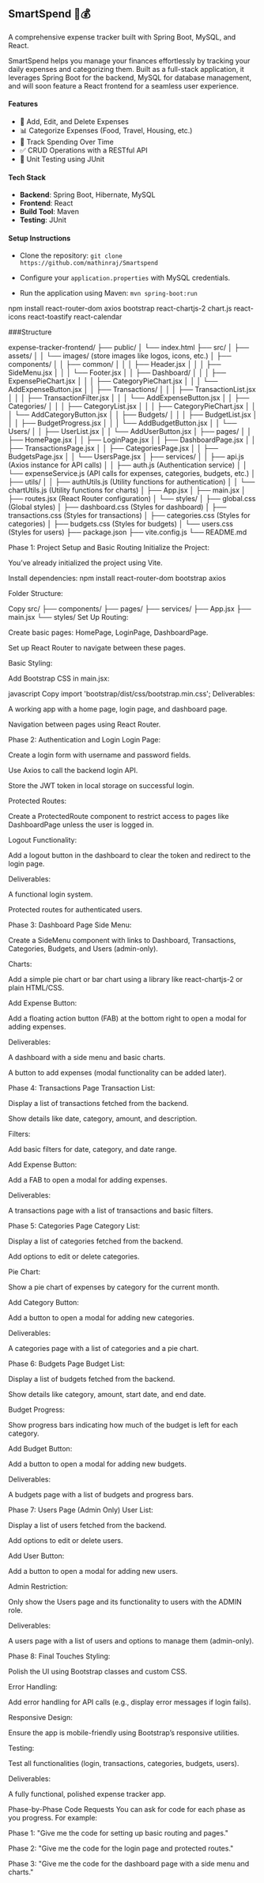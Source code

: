 ## SmartSpend 💼💰

A comprehensive expense tracker built with Spring Boot, MySQL, and React.

SmartSpend helps you manage your finances effortlessly by tracking your daily expenses and categorizing them. Built as a full-stack application, it leverages Spring Boot for the backend, MySQL for database management, and will soon feature a React frontend for a seamless user experience.

#### **Features**
- 📝 Add, Edit, and Delete Expenses
- 📊 Categorize Expenses (Food, Travel, Housing, etc.)
- 📅 Track Spending Over Time
- ✅ CRUD Operations with a RESTful API
- 🧪 Unit Testing using JUnit

#### **Tech Stack**
- **Backend**: Spring Boot, Hibernate, MySQL
- **Frontend**: React
- **Build Tool**: Maven
- **Testing**: JUnit

####  **Setup Instructions**
- Clone the repository:
`git clone https://github.com/mathinraj/Smartspend`

- Configure your `application.properties` with MySQL credentials.
- Run the application using Maven:
`mvn spring-boot:run`

npm install react-router-dom axios bootstrap react-chartjs-2 chart.js react-icons react-toastify react-calendar

###Structure

expense-tracker-frontend/
├── public/
│   └── index.html
├── src/
│   ├── assets/
│   │   └── images/ (store images like logos, icons, etc.)
│   ├── components/
│   │   ├── common/
│   │   │   ├── Header.jsx
│   │   │   ├── SideMenu.jsx
│   │   │   └── Footer.jsx
│   │   ├── Dashboard/
│   │   │   ├── ExpensePieChart.jsx
│   │   │   ├── CategoryPieChart.jsx
│   │   │   └── AddExpenseButton.jsx
│   │   ├── Transactions/
│   │   │   ├── TransactionList.jsx
│   │   │   ├── TransactionFilter.jsx
│   │   │   └── AddExpenseButton.jsx
│   │   ├── Categories/
│   │   │   ├── CategoryList.jsx
│   │   │   ├── CategoryPieChart.jsx
│   │   │   └── AddCategoryButton.jsx
│   │   ├── Budgets/
│   │   │   ├── BudgetList.jsx
│   │   │   ├── BudgetProgress.jsx
│   │   │   └── AddBudgetButton.jsx
│   │   └── Users/
│   │       ├── UserList.jsx
│   │       └── AddUserButton.jsx
│   ├── pages/
│   │   ├── HomePage.jsx
│   │   ├── LoginPage.jsx
│   │   ├── DashboardPage.jsx
│   │   ├── TransactionsPage.jsx
│   │   ├── CategoriesPage.jsx
│   │   ├── BudgetsPage.jsx
│   │   └── UsersPage.jsx
│   ├── services/
│   │   ├── api.js (Axios instance for API calls)
│   │   ├── auth.js (Authentication service)
│   │   └── expenseService.js (API calls for expenses, categories, budgets, etc.)
│   ├── utils/
│   │   ├── authUtils.js (Utility functions for authentication)
│   │   └── chartUtils.js (Utility functions for charts)
│   ├── App.jsx
│   ├── main.jsx
│   ├── routes.jsx (React Router configuration)
│   └── styles/
│       ├── global.css (Global styles)
│       ├── dashboard.css (Styles for dashboard)
│       ├── transactions.css (Styles for transactions)
│       ├── categories.css (Styles for categories)
│       ├── budgets.css (Styles for budgets)
│       └── users.css (Styles for users)
├── package.json
├── vite.config.js
└── README.md


Phase 1: Project Setup and Basic Routing
Initialize the Project:

You’ve already initialized the project using Vite.

Install dependencies: npm install react-router-dom bootstrap axios

Folder Structure:

Copy
src/
├── components/
├── pages/
├── services/
├── App.jsx
├── main.jsx
└── styles/
Set Up Routing:

Create basic pages: HomePage, LoginPage, DashboardPage.

Set up React Router to navigate between these pages.

Basic Styling:

Add Bootstrap CSS in main.jsx:

javascript
Copy
import 'bootstrap/dist/css/bootstrap.min.css';
Deliverables:

A working app with a home page, login page, and dashboard page.

Navigation between pages using React Router.

Phase 2: Authentication and Login
Login Page:

Create a login form with username and password fields.

Use Axios to call the backend login API.

Store the JWT token in local storage on successful login.

Protected Routes:

Create a ProtectedRoute component to restrict access to pages like DashboardPage unless the user is logged in.

Logout Functionality:

Add a logout button in the dashboard to clear the token and redirect to the login page.

Deliverables:

A functional login system.

Protected routes for authenticated users.

Phase 3: Dashboard Page
Side Menu:

Create a SideMenu component with links to Dashboard, Transactions, Categories, Budgets, and Users (admin-only).

Charts:

Add a simple pie chart or bar chart using a library like react-chartjs-2 or plain HTML/CSS.

Add Expense Button:

Add a floating action button (FAB) at the bottom right to open a modal for adding expenses.

Deliverables:

A dashboard with a side menu and basic charts.

A button to add expenses (modal functionality can be added later).

Phase 4: Transactions Page
Transaction List:

Display a list of transactions fetched from the backend.

Show details like date, category, amount, and description.

Filters:

Add basic filters for date, category, and date range.

Add Expense Button:

Add a FAB to open a modal for adding expenses.

Deliverables:

A transactions page with a list of transactions and basic filters.

Phase 5: Categories Page
Category List:

Display a list of categories fetched from the backend.

Add options to edit or delete categories.

Pie Chart:

Show a pie chart of expenses by category for the current month.

Add Category Button:

Add a button to open a modal for adding new categories.

Deliverables:

A categories page with a list of categories and a pie chart.

Phase 6: Budgets Page
Budget List:

Display a list of budgets fetched from the backend.

Show details like category, amount, start date, and end date.

Budget Progress:

Show progress bars indicating how much of the budget is left for each category.

Add Budget Button:

Add a button to open a modal for adding new budgets.

Deliverables:

A budgets page with a list of budgets and progress bars.

Phase 7: Users Page (Admin Only)
User List:

Display a list of users fetched from the backend.

Add options to edit or delete users.

Add User Button:

Add a button to open a modal for adding new users.

Admin Restriction:

Only show the Users page and its functionality to users with the ADMIN role.

Deliverables:

A users page with a list of users and options to manage them (admin-only).

Phase 8: Final Touches
Styling:

Polish the UI using Bootstrap classes and custom CSS.

Error Handling:

Add error handling for API calls (e.g., display error messages if login fails).

Responsive Design:

Ensure the app is mobile-friendly using Bootstrap’s responsive utilities.

Testing:

Test all functionalities (login, transactions, categories, budgets, users).

Deliverables:

A fully functional, polished expense tracker app.

Phase-by-Phase Code Requests
You can ask for code for each phase as you progress. For example:

Phase 1: "Give me the code for setting up basic routing and pages."

Phase 2: "Give me the code for the login page and protected routes."

Phase 3: "Give me the code for the dashboard page with a side menu and charts."